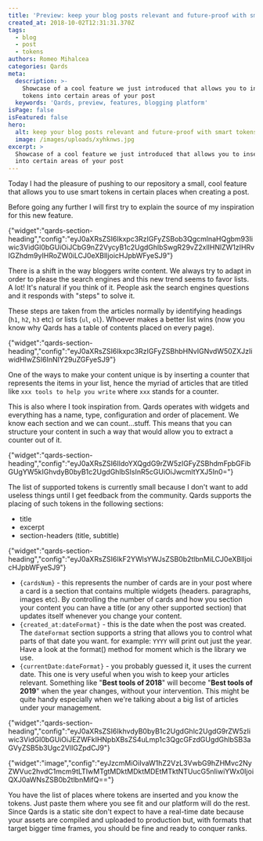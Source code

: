 ```yaml
---
title: 'Preview: keep your blog posts relevant and future-proof with smart tokens'
created_at: 2018-10-02T12:31:31.370Z
tags:
  - blog
  - post
  - tokens
authors: Romeo Mihalcea
categories: Qards
meta:
  description: >-
    Showcase of a cool feature we just introduced that allows you to insert
    tokens into certain areas of your post
  keywords: 'Qards, preview, features, blogging platform'
isPage: false
isFeatured: false
hero:
  alt: keep your blog posts relevant and future-proof with smart tokens
  image: /images/uploads/xyhknws.jpg
excerpt: >
  Showcase of a cool feature we just introduced that allows you to insert tokens
  into certain areas of your post
---
```

Today I had the pleasure of pushing to our repository a small, cool feature that allows you to use smart tokens in certain places when creating a post.

Before going any further I will first try to explain the source of my inspiration for this new feature.

{"widget":"qards-section-heading","config":"eyJ0aXRsZSI6Ikxpc3RzIGFyZSBob3QgcmlnaHQgbm93Iiwic3VidGl0bGUiOiJCbG9nZ2VycyB1c2UgdGhlbSwgR29vZ2xlIHNlZW1zIHRvIGZhdm9yIHRoZW0iLCJ0eXBlIjoicHJpbWFyeSJ9"}

There is a shift in the way bloggers write content. We always try to adapt in order to please the search engines and this new trend seems to favor lists. A lot! It's natural if you think of it. People ask the search engines questions and it responds with "steps" to solve it.

These steps are taken from the articles normally by identifying headings (`h1`, `h2`, `h3` etc) or lists (`ul`, `ol`). Whoever makes a better list wins (now you know why Qards has a table of contents placed on every page).

{"widget":"qards-section-heading","config":"eyJ0aXRsZSI6Ikxpc3RzIGFyZSBhbHNvIGNvdW50ZXJzIiwidHlwZSI6InNlY29uZGFyeSJ9"}

One of the ways to make your content unique is by inserting a counter that represents the items in your list, hence the myriad of articles that are titled like `xxx tools to help you write` where `xxx` stands for a counter.

This is also where I took inspiration from. Qards operates with widgets and everything has a name, type, configuration and order of placement. We know each section and we can count...stuff. This means that you can structure your content in such a way that would allow you to extract a counter out of it.

{"widget":"qards-section-heading","config":"eyJ0aXRsZSI6IldoYXQgdG9rZW5zIGFyZSBhdmFpbGFibGUgYW5kIGhvdyB0byB1c2UgdGhlbSIsInR5cGUiOiJwcmltYXJ5In0="}

The list of supported tokens is currently small because I don't want to add useless things until I get feedback from the community. Qards supports the placing of such tokens in the following sections:

* title
* excerpt
* section-headers (title, subtitle)

{"widget":"qards-section-heading","config":"eyJ0aXRsZSI6IkF2YWlsYWJsZSB0b2tlbnMiLCJ0eXBlIjoicHJpbWFyeSJ9"}

* `{cardsNum}` - this represents the number of cards are in your post where a card is a section that contains multiple widgets (headers. paragraphs, images etc). By controlling the number of cards and how you section your content you can have a title (or any other supported section) that updates itself whenever you change your content.
* `{created_at:dateFormat}` - this is the date when the post was created. The `dateFormat` section supports a string that allows you to control what parts of that date you want. for example: `YYYY` will print out just the year. Have a look at the format() method for moment which is the library we use.
* `{currentDate:dateFormat}` - you probably guessed it, it uses the current date. This one is very useful when you wish to keep your articles relevant. Something like "**Best tools of 2018**" will become "**Best tools of 2019**" when the year changes, without your intervention. This might be quite handy especially when we're talking about a big list of articles under your management.

{"widget":"qards-section-heading","config":"eyJ0aXRsZSI6IkhvdyB0byB1c2UgdGhlc2UgdG9rZW5zIiwic3VidGl0bGUiOiJEZWFkIHNpbXBsZS4uLmp1c3QgcGFzdGUgdGhlbSB3aGVyZSB5b3Ugc2VlIGZpdCJ9"}

{"widget":"image","config":"eyJzcmMiOiIvaW1hZ2VzL3VwbG9hZHMvc2NyZWVuc2hvdC1mcm9tLTIwMTgtMDktMDktMDEtMTktNTUucG5nIiwiYWx0IjoiQXJ0aWNsZSB0b2tlbnMifQ=="}

You have the list of places where tokens are inserted and you know the tokens. Just paste them where you see fit and our platform will do the rest. Since Qards is a static site don't expect to have a real-time date because your assets are compiled and uploaded to production but, with formats that target bigger time frames, you should be fine and ready to conquer ranks.
